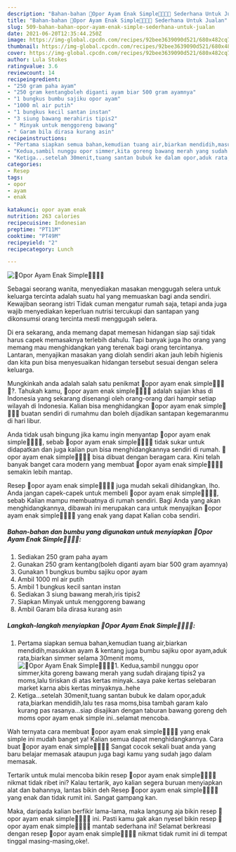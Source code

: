 ```yaml
---
description: "Bahan-bahan 💓Opor Ayam Enak Simple💓🐔🍗🍲 Sederhana Untuk Jualan"
title: "Bahan-bahan 💓Opor Ayam Enak Simple💓🐔🍗🍲 Sederhana Untuk Jualan"
slug: 509-bahan-bahan-opor-ayam-enak-simple-sederhana-untuk-jualan
date: 2021-06-20T12:35:44.250Z
image: https://img-global.cpcdn.com/recipes/92bee3639090d521/680x482cq70/💓opor-ayam-enak-simple💓🐔🍗🍲-foto-resep-utama.jpg
thumbnail: https://img-global.cpcdn.com/recipes/92bee3639090d521/680x482cq70/💓opor-ayam-enak-simple💓🐔🍗🍲-foto-resep-utama.jpg
cover: https://img-global.cpcdn.com/recipes/92bee3639090d521/680x482cq70/💓opor-ayam-enak-simple💓🐔🍗🍲-foto-resep-utama.jpg
author: Lula Stokes
ratingvalue: 3.6
reviewcount: 14
recipeingredient:
- "250 gram paha ayam"
- "250 gram kentangboleh diganti ayam biar 500 gram ayamnya"
- "1 bungkus bumbu sajiku opor ayam"
- "1000 ml air putih"
- "1 bungkus kecil santan instan"
- "3 siung bawang merahiris tipis2"
- " Minyak untuk menggoreng bawang"
- " Garam bila dirasa kurang asin"
recipeinstructions:
- "Pertama siapkan semua bahan,kemudian tuang air,biarkan mendidih,masukkan ayam &amp; kentang juga bumbu sajiku opor ayam,aduk rata,biarkan simmer selama 30menit moms,"
- "Kedua,sambil nunggu opor simmer,kita goreng bawang merah yang sudah dirajang tipis2 ya moms,lalu tiriskan di atas kertas minyak..saya pake kertas selebaran market karna abis kertas minyaknya..hehe"
- "Ketiga...setelah 30menit,tuang santan bubuk ke dalam opor,aduk rata,biarkan mendidih,lalu tes rasa moms,bisa tambah garam kalo kurang pas rasanya...siap disajikan dengan taburan bawang goreng deh moms opor ayam enak simple ini..selamat mencoba."
categories:
- Resep
tags:
- opor
- ayam
- enak

katakunci: opor ayam enak 
nutrition: 263 calories
recipecuisine: Indonesian
preptime: "PT11M"
cooktime: "PT49M"
recipeyield: "2"
recipecategory: Lunch

---
```



![💓Opor Ayam Enak Simple💓🐔🍗🍲](https://img-global.cpcdn.com/recipes/92bee3639090d521/680x482cq70/💓opor-ayam-enak-simple💓🐔🍗🍲-foto-resep-utama.jpg)

Sebagai seorang wanita, menyediakan masakan menggugah selera untuk keluarga tercinta adalah suatu hal yang memuaskan bagi anda sendiri. Kewajiban seorang istri Tidak cuman mengatur rumah saja, tetapi anda juga wajib menyediakan keperluan nutrisi tercukupi dan santapan yang dikonsumsi orang tercinta mesti menggugah selera.

Di era  sekarang, anda memang dapat memesan hidangan siap saji tidak harus capek memasaknya terlebih dahulu. Tapi banyak juga lho orang yang memang mau menghidangkan yang terenak bagi orang tercintanya. Lantaran, menyajikan masakan yang diolah sendiri akan jauh lebih higienis dan kita pun bisa menyesuaikan hidangan tersebut sesuai dengan selera keluarga. 



Mungkinkah anda adalah salah satu penikmat 💓opor ayam enak simple💓🐔🍗🍲?. Tahukah kamu, 💓opor ayam enak simple💓🐔🍗🍲 adalah sajian khas di Indonesia yang sekarang disenangi oleh orang-orang dari hampir setiap wilayah di Indonesia. Kalian bisa menghidangkan 💓opor ayam enak simple💓🐔🍗🍲 buatan sendiri di rumahmu dan boleh dijadikan santapan kegemaranmu di hari libur.

Anda tidak usah bingung jika kamu ingin menyantap 💓opor ayam enak simple💓🐔🍗🍲, sebab 💓opor ayam enak simple💓🐔🍗🍲 tidak sukar untuk didapatkan dan juga kalian pun bisa menghidangkannya sendiri di rumah. 💓opor ayam enak simple💓🐔🍗🍲 bisa dibuat dengan beragam cara. Kini telah banyak banget cara modern yang membuat 💓opor ayam enak simple💓🐔🍗🍲 semakin lebih mantap.

Resep 💓opor ayam enak simple💓🐔🍗🍲 juga mudah sekali dihidangkan, lho. Anda jangan capek-capek untuk membeli 💓opor ayam enak simple💓🐔🍗🍲, sebab Kalian mampu membuatnya di rumah sendiri. Bagi Anda yang akan menghidangkannya, dibawah ini merupakan cara untuk menyajikan 💓opor ayam enak simple💓🐔🍗🍲 yang enak yang dapat Kalian coba sendiri.

<!--inarticleads1-->

##### Bahan-bahan dan bumbu yang digunakan untuk menyiapkan 💓Opor Ayam Enak Simple💓🐔🍗🍲:

1. Sediakan 250 gram paha ayam
1. Gunakan 250 gram kentang(boleh diganti ayam biar 500 gram ayamnya)
1. Gunakan 1 bungkus bumbu sajiku opor ayam
1. Ambil 1000 ml air putih
1. Ambil 1 bungkus kecil santan instan
1. Sediakan 3 siung bawang merah,iris tipis2
1. Siapkan  Minyak untuk menggoreng bawang
1. Ambil  Garam bila dirasa kurang asin




<!--inarticleads2-->

##### Langkah-langkah menyiapkan 💓Opor Ayam Enak Simple💓🐔🍗🍲:

1. Pertama siapkan semua bahan,kemudian tuang air,biarkan mendidih,masukkan ayam &amp; kentang juga bumbu sajiku opor ayam,aduk rata,biarkan simmer selama 30menit moms,
<img src="https://img-global.cpcdn.com/steps/97f7accaf057b29e/160x128cq70/💓opor-ayam-enak-simple💓🐔🍗🍲-langkah-memasak-1-foto.jpg" alt="💓Opor Ayam Enak Simple💓🐔🍗🍲">1. Kedua,sambil nunggu opor simmer,kita goreng bawang merah yang sudah dirajang tipis2 ya moms,lalu tiriskan di atas kertas minyak..saya pake kertas selebaran market karna abis kertas minyaknya..hehe
1. Ketiga...setelah 30menit,tuang santan bubuk ke dalam opor,aduk rata,biarkan mendidih,lalu tes rasa moms,bisa tambah garam kalo kurang pas rasanya...siap disajikan dengan taburan bawang goreng deh moms opor ayam enak simple ini..selamat mencoba.




Wah ternyata cara membuat 💓opor ayam enak simple💓🐔🍗🍲 yang enak simple ini mudah banget ya! Kalian semua dapat menghidangkannya. Cara buat 💓opor ayam enak simple💓🐔🍗🍲 Sangat cocok sekali buat anda yang baru belajar memasak ataupun juga bagi kamu yang sudah jago dalam memasak.

Tertarik untuk mulai mencoba bikin resep 💓opor ayam enak simple💓🐔🍗🍲 nikmat tidak ribet ini? Kalau tertarik, ayo kalian segera buruan menyiapkan alat dan bahannya, lantas bikin deh Resep 💓opor ayam enak simple💓🐔🍗🍲 yang enak dan tidak rumit ini. Sangat gampang kan. 

Maka, daripada kalian berfikir lama-lama, maka langsung aja bikin resep 💓opor ayam enak simple💓🐔🍗🍲 ini. Pasti kamu gak akan nyesel bikin resep 💓opor ayam enak simple💓🐔🍗🍲 mantab sederhana ini! Selamat berkreasi dengan resep 💓opor ayam enak simple💓🐔🍗🍲 nikmat tidak rumit ini di tempat tinggal masing-masing,oke!.

